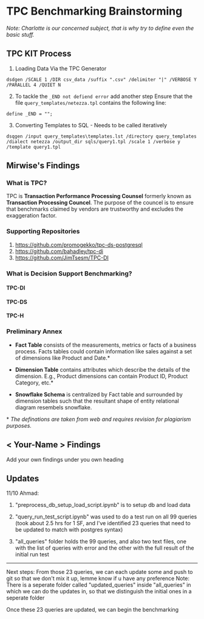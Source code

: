 # TPC Benchmarking Brainstorming

*Note: Charlotte is our concerned subject, that is why try to define even the basic stuff.*

## TPC KIT Process

1) Loading Data Via the TPC Generator


`dsdgen /SCALE 1 /DIR csv_data /suffix ".csv" /delimiter "|" /VERBOSE Y /PARALLEL 4 /QUIET N`


2) To tackle the `_END not defiend error` add another step
Ensure that the file `query_templates/netezza.tpl` contains the following line:



`define _END = "";`


3) Converting Templates to SQL - Needs to be called iteratively


`dsqgen /input query_templates\templates.lst /directory query_templates /dialect netezza /output_dir sqls/query1.tpl /scale 1 /verbose y /template query1.tpl`


## Mirwise's Findings

### What is TPC?
TPC is **Transaction Performance Processing Counsel** formerly known as **Transaction Processing Councel**. The purpose of the councel is to ensure that benchmarks claimed by vendors are trustworthy and excludes the exaggeration factor.

### Supporting Repositories

1. https://github.com/promogekko/tpc-ds-postgresql
2. https://github.com/bahadley/tpc-di
3. https://github.com/JimTsesm/TPC-DI


### What is Decision Support Benchmarking?
#### TPC-DI
#### TPC-DS
#### TPC-H

### Preliminary Annex

* **Fact Table** 
consists of the measurements, metrics or facts of a business process. Facts tables could contain information like sales against a set of dimensions like Product and Date.*

* **Dimension Table**
contains attributes which describe the details of the dimension. E.g., Product dimensions can contain Product ID, Product Category, etc.*

* **Snowflake Schema**
is centralized by Fact table and surrounded by dimension tables such that the resultant shape of entity relational diagram resembels snowflake.

\* *The definations are taken from web and requires revision for plagiarism purposes.*

## < Your-Name > Findings

Add your own findings under you own heading


## Updates
11/10 Ahmad:
1) "preprocess_db_setup_load_script.ipynb" is to setup db and load data

2) "query_run_test_script.ipynb" was used to do a test run on all 99 queries (took about 2.5 hrs for 1 SF, and I've identified 23 queries that need to be updated to match with postgres syntax) 

3) "all_queries" folder holds the 99 queries, and also two text files, one with the list of queries with error and the other with the full result of the initial run test

*********
Next steps: From those 23 queries, we can each update some and push to git so that we don't mix it up, lemme know if u have any preference
Note: There is a seperate folder called "updated_queries" inside "all_queries" in which we can do the updates in, so that we distinguish the initial ones in a seperate folder

Once these 23 queries are updated, we can begin the benchmarking
